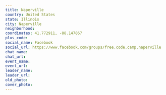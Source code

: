 ```yaml
---
title: Naperville
country: United States
state: Illinois
city: Naperville
neighborhood: 
coordinates: 41.772911, -88.147867
plus_code:
social_name: Facebook
social_url: https://www.facebook.com/groups/free.code.camp.naperville
chat_name:
chat_url:
event_name:
event_url:
leader_name:
leader_url:
old_photo: 
cover_photo:
---
```

